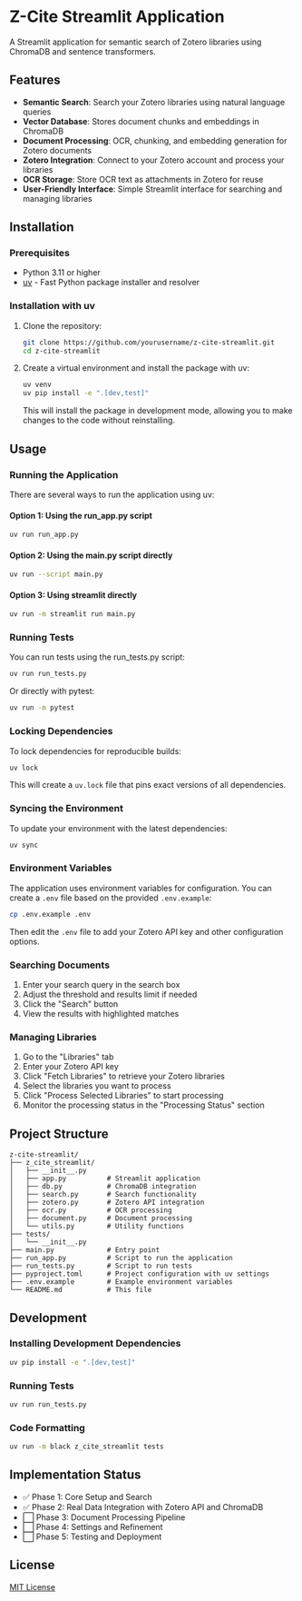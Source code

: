 # Z-Cite Streamlit Application

A Streamlit application for semantic search of Zotero libraries using ChromaDB and sentence transformers.

## Features

- **Semantic Search**: Search your Zotero libraries using natural language queries
- **Vector Database**: Stores document chunks and embeddings in ChromaDB
- **Document Processing**: OCR, chunking, and embedding generation for Zotero documents
- **Zotero Integration**: Connect to your Zotero account and process your libraries
- **OCR Storage**: Store OCR text as attachments in Zotero for reuse
- **User-Friendly Interface**: Simple Streamlit interface for searching and managing libraries

## Installation

### Prerequisites

- Python 3.11 or higher
- [uv](https://github.com/astral-sh/uv) - Fast Python package installer and resolver

### Installation with uv

1. Clone the repository:
   ```bash
   git clone https://github.com/yourusername/z-cite-streamlit.git
   cd z-cite-streamlit
   ```

2. Create a virtual environment and install the package with uv:
   ```bash
   uv venv
   uv pip install -e ".[dev,test]"
   ```

   This will install the package in development mode, allowing you to make changes to the code without reinstalling.

## Usage

### Running the Application

There are several ways to run the application using uv:

#### Option 1: Using the run_app.py script
```bash
uv run run_app.py
```

#### Option 2: Using the main.py script directly
```bash
uv run --script main.py
```

#### Option 3: Using streamlit directly
```bash
uv run -m streamlit run main.py
```

### Running Tests

You can run tests using the run_tests.py script:

```bash
uv run run_tests.py
```

Or directly with pytest:
```bash
uv run -m pytest
```

### Locking Dependencies

To lock dependencies for reproducible builds:

```bash
uv lock
```

This will create a `uv.lock` file that pins exact versions of all dependencies.

### Syncing the Environment

To update your environment with the latest dependencies:

```bash
uv sync
```

### Environment Variables

The application uses environment variables for configuration. You can create a `.env` file based on the provided `.env.example`:

```bash
cp .env.example .env
```

Then edit the `.env` file to add your Zotero API key and other configuration options.

### Searching Documents

1. Enter your search query in the search box
2. Adjust the threshold and results limit if needed
3. Click the "Search" button
4. View the results with highlighted matches

### Managing Libraries

1. Go to the "Libraries" tab
2. Enter your Zotero API key
3. Click "Fetch Libraries" to retrieve your Zotero libraries
4. Select the libraries you want to process
5. Click "Process Selected Libraries" to start processing
6. Monitor the processing status in the "Processing Status" section

## Project Structure

```
z-cite-streamlit/
├── z_cite_streamlit/
│   ├── __init__.py
│   ├── app.py          # Streamlit application
│   ├── db.py           # ChromaDB integration
│   ├── search.py       # Search functionality
│   ├── zotero.py       # Zotero API integration
│   ├── ocr.py          # OCR processing
│   ├── document.py     # Document processing
│   └── utils.py        # Utility functions
├── tests/
│   └── __init__.py
├── main.py             # Entry point
├── run_app.py          # Script to run the application
├── run_tests.py        # Script to run tests
├── pyproject.toml      # Project configuration with uv settings
├── .env.example        # Example environment variables
└── README.md           # This file
```

## Development

### Installing Development Dependencies

```bash
uv pip install -e ".[dev,test]"
```

### Running Tests

```bash
uv run run_tests.py
```

### Code Formatting

```bash
uv run -m black z_cite_streamlit tests
```

## Implementation Status

- ✅ Phase 1: Core Setup and Search
- ✅ Phase 2: Real Data Integration with Zotero API and ChromaDB
- ⬜ Phase 3: Document Processing Pipeline
- ⬜ Phase 4: Settings and Refinement
- ⬜ Phase 5: Testing and Deployment

## License

[MIT License](LICENSE)